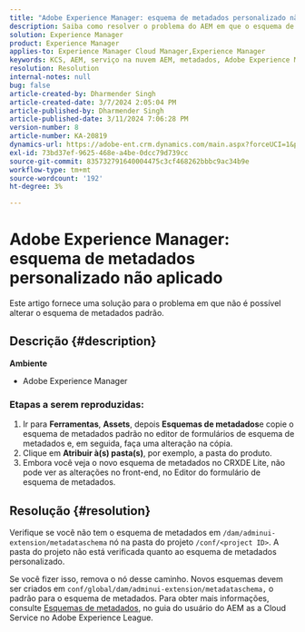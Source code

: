 ```yaml
---
title: "Adobe Experience Manager: esquema de metadados personalizado não aplicado"
description: Saiba como resolver o problema do AEM em que o esquema de metadados personalizado não é aplicado.
solution: Experience Manager
product: Experience Manager
applies-to: Experience Manager Cloud Manager,Experience Manager
keywords: KCS, AEM, serviço na nuvem AEM, metadados, Adobe Experience Manager
resolution: Resolution
internal-notes: null
bug: false
article-created-by: Dharmender Singh
article-created-date: 3/7/2024 2:05:04 PM
article-published-by: Dharmender Singh
article-published-date: 3/11/2024 7:06:28 PM
version-number: 8
article-number: KA-20819
dynamics-url: https://adobe-ent.crm.dynamics.com/main.aspx?forceUCI=1&pagetype=entityrecord&etn=knowledgearticle&id=bb7df1aa-8bdc-ee11-904d-6045bd006d92
exl-id: 73bd37ef-9625-468e-a4be-0dcc79d739cc
source-git-commit: 835732791640004475c3cf468262bbbc9ac34b9e
workflow-type: tm+mt
source-wordcount: '192'
ht-degree: 3%

---
```


# Adobe Experience Manager: esquema de metadados personalizado não aplicado


Este artigo fornece uma solução para o problema em que não é possível alterar o esquema de metadados padrão.

## Descrição {#description}


<b>Ambiente</b>

- Adobe Experience Manager


### <b>Etapas a serem reproduzidas:</b>

1. Ir para <b>Ferramentas</b>, <b>Assets</b>, depois <b>Esquemas de metadados</b>e copie o esquema de metadados padrão no editor de formulários de esquema de metadados e, em seguida, faça uma alteração na cópia.
2. Clique em <b>Atribuir à(s) pasta(s)</b>, por exemplo, a pasta do produto.
3. Embora você veja o novo esquema de metadados no CRXDE Lite, não pode ver as alterações no front-end, no Editor do formulário de esquema de metadados.



## Resolução {#resolution}


Verifique se você não tem o esquema de metadados em `/dam/adminui-extension/metadataschema` nó na pasta do projeto `/conf/<project ID>`. A pasta do projeto não está verificada quanto ao esquema de metadados personalizado.

Se você fizer isso, remova o nó desse caminho. Novos esquemas devem ser criados em `conf/global/dam/adminui-extension/metadataschema,` o padrão para o esquema de metadados. Para obter mais informações, consulte [Esquemas de metadados](https://experienceleague.adobe.com/docs/experience-manager-cloud-service/content/assets/manage/metadata-schemas.html), no guia do usuário do AEM as a Cloud Service no Adobe Experience League.
